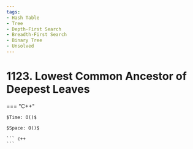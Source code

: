 ```yaml
---
tags:
- Hash Table
- Tree
- Depth-First Search
- Breadth-First Search
- Binary Tree
- Unsolved
---
```



# 1123. Lowest Common Ancestor of Deepest Leaves

=== "C++"

    $Time: O()$

    $Space: O()$

    ``` c++
    ```